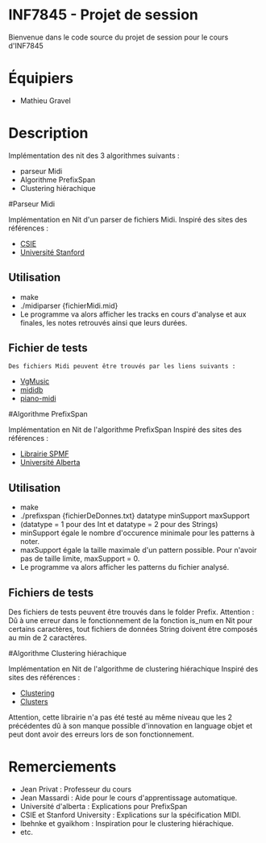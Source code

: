 # INF7845 - Projet de session
Bienvenue dans le code source du projet de session pour le cours d'INF7845

# Équipiers
* Mathieu Gravel


# Description
Implémentation des nit des 3 algorithmes suivants :

* parseur Midi
* Algorithme PrefixSpan
* Clustering hiérachique

#Parseur Midi

Implémentation en Nit d'un parser de fichiers Midi.
Inspiré des sites des références :
 - [CSIE](https://www.csie.ntu.edu.tw/~r92092/ref/midi/)
 - [Université Stanford](http://www.ccarh.org/courses/253/handout/smf/)

## Utilisation
  * make
  * ./midiparser \{fichierMidi.mid\}
  * Le programme va alors afficher les tracks en cours d'analyse et aux finales, les notes retrouvés ainsi que leurs durées.
## Fichier de tests
	Des fichiers Midi peuvent être trouvés par les liens suivants :
 - [VgMusic](http://www.vgmusic.com/)
 - [mididb](http://mididb.com/)
 - [piano-midi](http://www.piano-midi.de/)



#Algorithme PrefixSpan

Implémentation en Nit de l'algorithme PrefixSpan
Inspiré des sites des références :
 - [Librairie SPMF](http://www.philippe-fournier-viger.com/spmf/)
 - [Université Alberta](https://webdocs.cs.ualberta.ca/~zaiane/courses/cmput695-04/slides/PrefixSpan-Wojciech.pdf)

## Utilisation
  * make
  * ./prefixspan \{fichierDeDonnes.txt\} datatype minSupport maxSupport
  * (datatype = 1 pour des Int et datatype = 2 pour des Strings)
  * minSupport égale le nombre d'occurence minimale pour les patterns à noter.
  * maxSupport égale la taille maximale d'un pattern possible. Pour n'avoir pas de taille limite, maxSupport = 0.
  * Le programme va alors afficher les patterns du fichier analysé.

## Fichiers de tests
  Des fichiers de tests peuvent être trouvés dans le folder Prefix.
  Attention : Dû à une erreur dans le fonctionnement de la fonction is_num en Nit pour certains caractères, tout fichiers de données String doivent être composés au min de 2 caractères. 

#Algorithme Clustering hiérachique

Implémentation en Nit de l'algorithme de clustering hiérachique
Inspiré des sites des références :
 - [Clustering](https://github.com/lbehnke/hierarchical-clustering-java)
 - [Clusters](https://github.com/gyaikhom/agglomerative-hierarchical-clustering)

Attention, cette librairie n'a pas été testé au même niveau que les 2 précédentes dû à son manque possible d'innovation en language objet et peut dont avoir des erreurs lors de son fonctionnement.

# Remerciements

* Jean Privat : Professeur du cours
* Jean Massardi : Aide pour le cours d'apprentissage automatique.
* Université d'alberta : Explications pour PrefixSpan
* CSIE et Stanford University : Explications sur la spécification MIDI.
* lbehnke et gyaikhom : Inspiration pour le clustering hiérachique.
* etc.